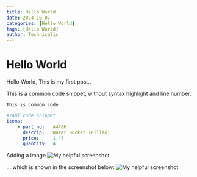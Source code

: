 ```yaml
---
title: Hello World
date: 2024-10-07
categories: [Hello World]
tags: [Hello World]
author: Technicalis
---
```


# Hello World

Hello World, This is my first post..

This is a common code snippet, without syntax highlight and line number.

```This is common code ```
```Yaml
#Yaml code snippet 
items:
    - part_no:   A4786
      descrip:   Water Bucket (Filled)
      price:     1.47
      quantity:  4
``` 

Adding a image
![My helpful screenshot](https://chirphy22.netlify.app/assets/img/sample/avatar.jpg)

... which is shown in the screenshot below:
![My helpful screenshot](/assets/terrifiednootnoot.jpg)
